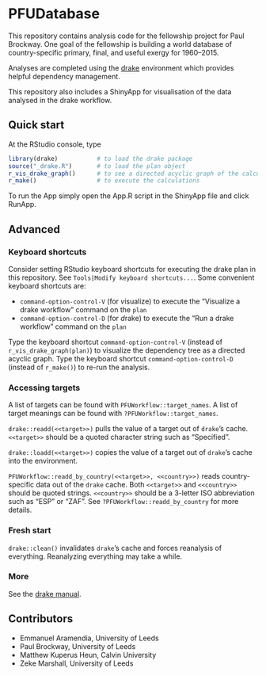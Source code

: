 
<!-- *********** -->

<!-- Note: README.md is generated from README.Rmd.   -->

<!-- Be sure to edit README.Rmd and generate the README.md file by Cmd/Ctl-shift-K -->

<!-- *********** -->

# PFUDatabase

This repository contains analysis code for the fellowship project for
Paul Brockway. One goal of the fellowship is building a world database
of country-specific primary, final, and useful exergy for 1960–2015.

Analyses are completed using the
[drake](https://github.com/ropensci/drake) environment which provides
helpful dependency management.

This repository also includes a ShinyApp for visualisation of the data
analysed in the drake workflow.

## Quick start

At the RStudio console, type

``` r
library(drake)           # to load the drake package   
source("_drake.R")       # to load the plan object
r_vis_drake_graph()      # to see a directed acyclic graph of the calculations that will take place   
r_make()                 # to execute the calculations
```

To run the App simply open the App.R script in the ShinyApp file and
click RunApp.

## Advanced

### Keyboard shortcuts

Consider setting RStudio keyboard shortcuts for executing the drake plan
in this repository. See `Tools|Modify keyboard shortcuts...`. Some
convenient keyboard shortcuts are:

  - `command-option-control-V` (for *v*isualize) to execute the
    “Visualize a drake workflow” command on the `plan`
  - `command-option-control-D` (for *d*rake) to execute the “Run a drake
    workflow” command on the `plan`

Type the keyboard shortcut `command-option-control-V` (instead of
`r_vis_drake_graph(plan)`) to visualize the dependency tree as a
directed acyclic graph. Type the keyboard shortcut
`command-option-control-D` (instead of `r_make()`) to re-run the
analysis.

### Accessing targets

A list of targets can be found with `PFUWorkflow::target_names`. A
list of target meanings can be found with
`?PFUWorkflow::target_names`.

`drake::readd(<<target>>)` pulls the value of a target out of `drake`’s
cache. `<<target>>` should be a quoted character string such as
“Specified”.

`drake::loadd(<<target>>)` copies the value of a target out of `drake`’s
cache into the environment.

`PFUWorkflow::readd_by_country(<<target>>, <<country>>)` reads
country-specific data out of the `drake` cache. Both `<<target>>` and
`<<country>>` should be quoted strings. `<<country>>` should be a
3-letter ISO abbreviation such as “ESP” or “ZAF”. See
`?PFUWorkflow::readd_by_country` for more details.

### Fresh start

`drake::clean()` invalidates `drake`’s cache and forces reanalysis of
everything. Reanalyzing everything may take a while.

### More

See the [drake manual](https://books.ropensci.org/drake/).

## Contributors

  - Emmanuel Aramendia, University of Leeds
  - Paul Brockway, University of Leeds
  - Matthew Kuperus Heun, Calvin University
  - Zeke Marshall, University of Leeds
